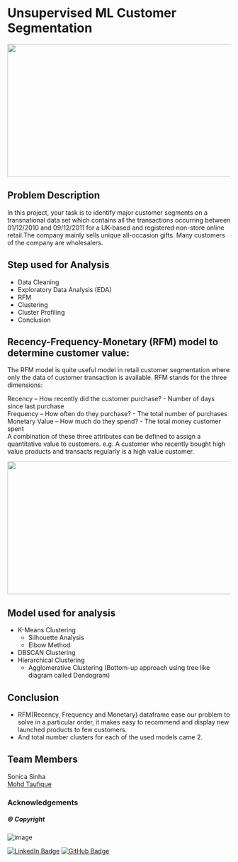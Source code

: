 # Unsupervised ML Customer Segmentation

<p align="center">
  <img width="600" height="300" src="https://user-images.githubusercontent.com/107030716/206497139-2238c744-2f7e-4a37-a6cb-91beefb4f387.png">
</p>


## Problem Description

In this project, your task is to identify major customer segments on a transnational data set which contains all the transactions occurring between 01/12/2010 and 09/12/2011 for a UK-based and registered non-store online retail.The company mainly sells unique all-occasion gifts. Many customers of the company are wholesalers.


## Step used for Analysis 

- Data Cleaning </br>
- Exploratory Data Analysis (EDA) </br>
- RFM </br>
- Clustering </br>
- Cluster Profiling </br>
- Conclusion </br>

## **Recency-Frequency-Monetary (RFM) model to determine customer value:**

The RFM model is quite useful model in retail customer segmentation where only the data of customer transaction is available. RFM stands for the three dimensions:

Recency – How recently did the customer purchase? - Number of days since last purchase </br> Frequency – How often do they purchase? - The total number of purchases </br> Monetary Value – How much do they spend? - The total money customer spent </br> A combination of these three attributes can be defined to assign a quantitative value to customers. e.g. A customer who recently bought high value products and transacts regularly is a high value customer. </br> 

<p align="center">
   <img width="600" height="300" src="https://user-images.githubusercontent.com/107030716/223782534-02366311-4d4e-4bd2-b045-2fa6359d7f13.png">
</p>


## Model used for analysis 

* K-Means Clustering</br>
  - Silhouette Analysis
  - Elbow Method
* DBSCAN Clustering 
* Hierarchical Clustering </br>
  - Agglomerative Clustering (Bottom-up approach using tree like diagram called Dendogram)


## Conclusion

* RFM(Recency, Frequency and Monetary) dataframe ease our problem to solve in a particular order, it makes easy to recommend and display new launched products to few customers.
* And total number clusters for each of the used models came 2. 

## <b>Team Members</b></br>
Sonica Sinha </br>
[Mohd Taufique](https://github.com/mohdtaufique06) </br>







### Acknowledgements 

##### © Copyright 
![image](https://user-images.githubusercontent.com/107030716/198835325-f3e1f465-d56d-4af2-9847-75ec15f1c311.png)

[![LinkedIn Badge](https://img.shields.io/badge/LinkedIn-0077B5?style=for-the-badge&logo=linkedin&logoColor=white)](www.linkedin.com/in/sonica-sinha-25792b18b)
[![GitHub Badge](https://img.shields.io/badge/GitHub-100000?style=for-the-badge&logo=github&logoColor=white)](https://github.com/Soni-Test)
